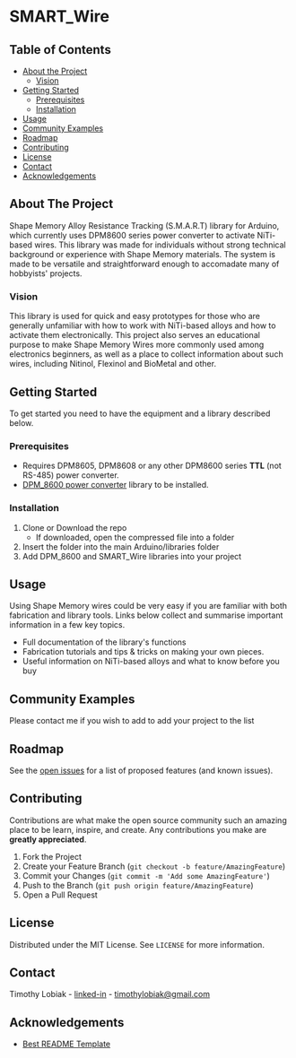 # SMART_Wire

<!-- PROJECT SHIELDS -->
<!--
*** I'm using markdown "reference style" links for readability.
*** Reference links are enclosed in brackets [ ] instead of parentheses ( ).
*** See the bottom of this document for the declaration of the reference variables
*** for contributors-url, forks-url, etc. This is an optional, concise syntax you may use.
*** https://www.markdownguide.org/basic-syntax/#reference-style-links

***[![Contributors][contributors-shield]][contributors-url]
***[![Forks][forks-shield]][forks-url]
***[![Stargazers][stars-shield]][stars-url]
***[![Issues][issues-shield]][issues-url]
***[![MIT License][license-shield]][license-url]
***[![LinkedIn][linkedin-shield]][linkedin-url]
-->


<!-- PROJECT LOGO -->
<!--
***<br />
***<p align="center">
***  <a href="https://github.com/othneildrew/Best-README-Template">
***    <img src="images/logo.png" alt="Logo" width="80" height="80">
***  </a>
***
***  <h3 align="center">Best-README-Template</h3>
***
***  <p align="center">
***   An awesome README template to jumpstart your projects!
***    <br />
***    <a href="https://github.com/othneildrew/Best-README-Template"><strong>Explore the docs »</strong></a>
***    <br />
***    <br />
***    <a href="https://github.com/othneildrew/Best-README-Template">View Demo</a>
***    ·
***    <a href="https://github.com/othneildrew/Best-README-Template/issues">Report Bug</a>
***    ·
***    <a href="https://github.com/othneildrew/Best-README-Template/issues">Request Feature</a>
***  </p>
***</p>
-->


<!-- TABLE OF CONTENTS -->
## Table of Contents

* [About the Project](#about-the-project)
  * [Vision](#vision)
* [Getting Started](#getting-started)
  * [Prerequisites](#prerequisites)
  * [Installation](#installation)
* [Usage](#usage)
* [Community Examples](#community-examples)
* [Roadmap](#roadmap)
* [Contributing](#contributing)
* [License](#license)
* [Contact](#contact)
* [Acknowledgements](#acknowledgements)



<!-- ABOUT THE PROJECT -->
## About The Project

Shape Memory Alloy Resistance Tracking (S.M.A.R.T) library for Arduino, which currently uses DPM8600 series power converter to activate NiTi-based wires. This library was made for individuals without strong technical background or experience with Shape Memory materials. The system is made to be versatile and straightforward enough to accomadate many of hobbyists' projects.

### Vision

This library is used for quick and easy prototypes for those who are generally unfamiliar with how to work with NiTi-based alloys and how to activate them electronically. This project also serves an educational purpose to make Shape Memory Wires more commonly used among electronics beginners, as well as a place to collect information about such wires, including Nitinol, Flexinol and BioMetal and other. 

<!-- GETTING STARTED -->
## Getting Started

To get started you need to have the equipment and a library described below.

### Prerequisites

* Requires DPM8605, DPM8608 or any other DPM8600 series **TTL** (not RS-485) power converter.
* [DPM_8600 power converter](https://github.com/Lotiq/DPM_8600) library to be installed.

### Installation

1. Clone or Download the repo
    - If downloaded, open the compressed file into a folder
2. Insert the folder into the main Arduino/libraries folder
3. Add DPM_8600 and SMART_Wire libraries into your project

<!-- ### Quick Setup
Here I want to link a video of a 5 min setup. -->


## Usage

Using Shape Memory wires could be very easy if you are familiar with both fabrication and library tools. Links below collect and summarise important information in a few key topics.

* Full documentation of the library's functions
* Fabrication tutorials and tips & tricks on making your own pieces.
* Useful information on NiTi-based alloys and what to know before you buy


<!-- USAGE EXAMPLES -->
## Community Examples

Please contact me if you wish to add to add your project to the list


<!-- ROADMAP -->
## Roadmap

See the [open issues](https://github.com/Lotiq/SMART_Wire/issues) for a list of proposed features (and known issues).


<!-- CONTRIBUTING -->
## Contributing

Contributions are what make the open source community such an amazing place to be learn, inspire, and create. Any contributions you make are **greatly appreciated**.

1. Fork the Project
2. Create your Feature Branch (`git checkout -b feature/AmazingFeature`)
3. Commit your Changes (`git commit -m 'Add some AmazingFeature'`)
4. Push to the Branch (`git push origin feature/AmazingFeature`)
5. Open a Pull Request



<!-- LICENSE -->
## License

Distributed under the MIT License. See `LICENSE` for more information.



<!-- CONTACT -->
## Contact

Timothy Lobiak - [linked-in](http://linkedin.com/in/timothy-lobiak-045792151) - timothylobiak@gmail.com

<!-- Project Link: [https://github.com/your_username/repo_name](https://github.com/your_username/repo_name) -->



<!-- ACKNOWLEDGEMENTS -->
## Acknowledgements
* [Best README Template](https://github.com/othneildrew/Best-README-Template)





<!-- MARKDOWN LINKS & IMAGES -->
<!-- https://www.markdownguide.org/basic-syntax/#reference-style-links -->
[contributors-shield]: https://img.shields.io/github/contributors/Lotiq/SMART_Wire.svg?style=flat-square
[contributors-url]: https://github.com/Lotiq/SMART_Wire/graphs/contributors
[forks-shield]: https://img.shields.io/github/forks/Lotiq/SMART_Wire.svg?style=flat-square
[forks-url]: https://github.com/Lotiq/SMART_Wire/network/members
[stars-shield]: https://img.shields.io/github/stars/Lotiq/SMART_Wire.svg?style=flat-square
[stars-url]: https://github.com/Lotiq/SMART_Wire/stargazers
[issues-shield]: https://img.shields.io/github/issues/Lotiq/SMART_Wire.svg?style=flat-square
[issues-url]: https://github.com/Lotiq/SMART_Wire/issues
[license-shield]: https://img.shields.io/github/license/Lotiq/SMART_Wire.svg?style=flat-square
[license-url]: https://github.com/Lotiq/SMART_Wire/blob/master/LICENSE.txt
[linkedin-shield]: https://img.shields.io/badge/-LinkedIn-black.svg?style=flat-square&logo=linkedin&colorB=555
[linkedin-url]: https://www.linkedin.com/in/timothy-lobiak-045792151